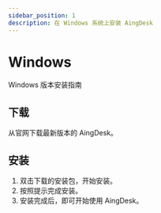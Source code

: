 ```yaml
---
sidebar_position: 1
description: 在 Windows 系统上安装 AingDesk
---
```

# Windows
Windows 版本安装指南

## 下载
从官网下载最新版本的 AingDesk。

## 安装
1. 双击下载的安装包，开始安装。
2. 按照提示完成安装。
3. 安装完成后，即可开始使用 AingDesk。